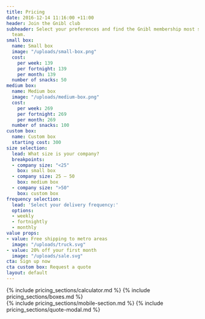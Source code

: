 ```yaml
---
title: Pricing
date: 2016-12-14 11:16:00 +11:00
header: Join the Gnibl club
subheader: Select your preferences and find the Gnibl membership most suited to your
  team.
small box:
  name: Small box
  image: "/uploads/small-box.png"
  cost:
    per week: 139
    per fortnight: 139
    per month: 139
  number of snacks: 50
medium box:
  name: Medium box
  image: "/uploads/medium-box.png"
  cost:
    per week: 269
    per fortnight: 269
    per month: 269
  number of snacks: 100
custom box:
  name: Custom box
  starting cost: 300
size selection:
  lead: What size is your company?
  breakpoints:
  - company size: "<25"
    box: small box
  - company size: 25 – 50
    box: medium box
  - company size: ">50"
    box: custom box
frequency selection:
  lead: 'Select your delivery frequency:'
  options:
  - weekly
  - fortnightly
  - monthly
value props:
- value: Free shipping to metro areas
  image: "/uploads/truck.svg"
- value: 20% off your first month
  image: "/uploads/sale.svg"
cta: Sign up now
cta custom box: Request a quote
layout: default
---
```


<main class="pricing fixed-header dotted-bg">
<div class="desktop">
<div class="table"></div>
{% include pricing_sections/calculator.md %}
{% include pricing_sections/boxes.md %}
</div>
{% include pricing_sections/mobile-section.md %}
  {% include pricing_sections/quote-modal.md %}
</main>
